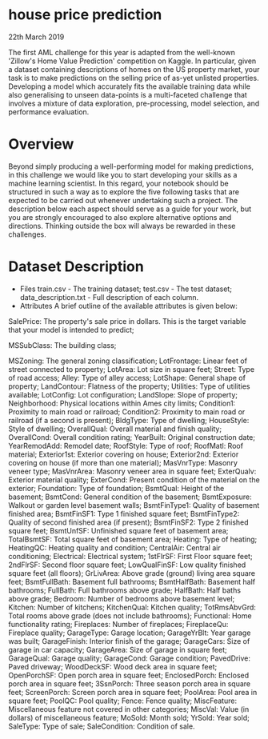 # house price prediction

22th March 2019

The first AML challenge for this year is adapted from the well-known 'Zillow's Home Value Prediction' competition on Kaggle. In particular, given a dataset containing descriptions of homes on the US property market, your task is to make predictions on the selling price of as-yet unlisted properties. Developing a model which accurately fits the available training data while also generalising to unseen data-points is a multi-faceted challenge that involves a mixture of data exploration, pre-processing, model selection, and performance evaluation.

# Overview

Beyond simply producing a well-performing model for making predictions, in this challenge we would like you to start developing your skills as a machine learning scientist. In this regard, your notebook should be structured in such a way as to explore the five following tasks that are expected to be carried out whenever undertaking such a project. The description below each aspect should serve as a guide for your work, but you are strongly encouraged to also explore alternative options and directions. Thinking outside the box will always be rewarded in these challenges.

# Dataset Description
* Files
train.csv - The training dataset;
test.csv - The test dataset;
data_description.txt - Full description of each column.
* Attributes
A brief outline of the available attributes is given below:

SalePrice: The property's sale price in dollars. This is the target variable that your model is intended to predict;

MSSubClass: The building class;

MSZoning: The general zoning classification;
LotFrontage: Linear feet of street connected to property;
LotArea: Lot size in square feet;
Street: Type of road access;
Alley: Type of alley access;
LotShape: General shape of property;
LandContour: Flatness of the property;
Utilities: Type of utilities available;
LotConfig: Lot configuration;
LandSlope: Slope of property;
Neighborhood: Physical locations within Ames city limits;
Condition1: Proximity to main road or railroad;
Condition2: Proximity to main road or railroad (if a second is present);
BldgType: Type of dwelling;
HouseStyle: Style of dwelling;
OverallQual: Overall material and finish quality;
OverallCond: Overall condition rating;
YearBuilt: Original construction date;
YearRemodAdd: Remodel date;
RoofStyle: Type of roof;
RoofMatl: Roof material;
Exterior1st: Exterior covering on house;
Exterior2nd: Exterior covering on house (if more than one material);
MasVnrType: Masonry veneer type;
MasVnrArea: Masonry veneer area in square feet;
ExterQualv: Exterior material quality;
ExterCond: Present condition of the material on the exterior;
Foundation: Type of foundation;
BsmtQual: Height of the basement;
BsmtCond: General condition of the basement;
BsmtExposure: Walkout or garden level basement walls;
BsmtFinType1: Quality of basement finished area;
BsmtFinSF1: Type 1 finished square feet;
BsmtFinType2: Quality of second finished area (if present);
BsmtFinSF2: Type 2 finished square feet;
BsmtUnfSF: Unfinished square feet of basement area;
TotalBsmtSF: Total square feet of basement area;
Heating: Type of heating;
HeatingQC: Heating quality and condition;
CentralAir: Central air conditioning;
Electrical: Electrical system;
1stFlrSF: First Floor square feet;
2ndFlrSF: Second floor square feet;
LowQualFinSF: Low quality finished square feet (all floors);
GrLivArea: Above grade (ground) living area square feet;
BsmtFullBath: Basement full bathrooms;
BsmtHalfBath: Basement half bathrooms;
FullBath: Full bathrooms above grade;
HalfBath: Half baths above grade;
Bedroom: Number of bedrooms above basement level;
Kitchen: Number of kitchens;
KitchenQual: Kitchen quality;
TotRmsAbvGrd: Total rooms above grade (does not include bathrooms);
Functional: Home functionality rating;
Fireplaces: Number of fireplaces;
FireplaceQu: Fireplace quality;
GarageType: Garage location;
GarageYrBlt: Year garage was built;
GarageFinish: Interior finish of the garage;
GarageCars: Size of garage in car capacity;
GarageArea: Size of garage in square feet;
GarageQual: Garage quality;
GarageCond: Garage condition;
PavedDrive: Paved driveway;
WoodDeckSF: Wood deck area in square feet;
OpenPorchSF: Open porch area in square feet;
EnclosedPorch: Enclosed porch area in square feet;
3SsnPorch: Three season porch area in square feet;
ScreenPorch: Screen porch area in square feet;
PoolArea: Pool area in square feet;
PoolQC: Pool quality;
Fence: Fence quality;
MiscFeature: Miscellaneous feature not covered in other categories;
MiscVal: Value (in dollars) of miscellaneous feature;
MoSold: Month sold;
YrSold: Year sold;
SaleType: Type of sale;
SaleCondition: Condition of sale.
